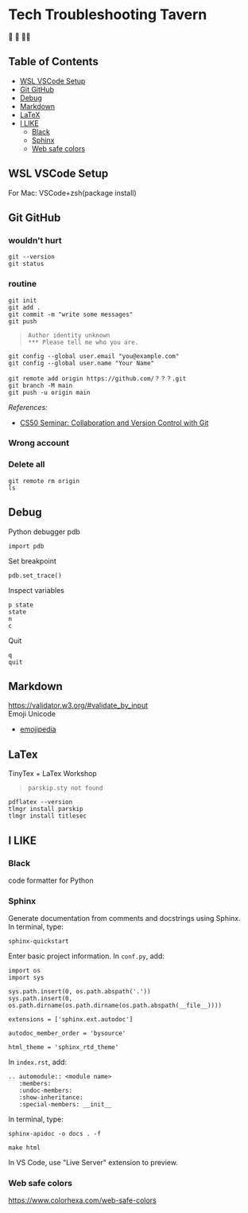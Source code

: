 # Tech Troubleshooting Tavern

&#x1F916; &#x1F37B; &#x1F469;&#x200D;&#x1F4BB;<br>

## Table of Contents
- [WSL VSCode Setup](#wsl-vscode-setup)
- [Git GitHub](#git-github)
- [Debug](#debug)
- [Markdown](#markdown)
- [LaTeX](#latex)
- [I LIKE](#i-like)
  - [Black](#black)
  - [Sphinx](#sphinx)
  - [Web safe colors](#web-safe-colors)

## WSL VSCode Setup
<!-- TODO -->
For Mac: VSCode+zsh(package install)

## Git GitHub

### wouldn't hurt
```
git --version
git status
```
### routine
```
git init
git add .
git commit -m "write some messages"
git push
```
> ```
> Author identity unknown
> *** Please tell me who you are.
> ```
```
git config --global user.email "you@example.com"
git config --global user.name "Your Name"

git remote add origin https://github.com/？？？.git
git branch -M main
git push -u origin main
```

*References:*
- [CS50 Seminar: Collaboration and Version Control with Git](https://youtu.be/S-gBbnBDUhA)<br>

### Wrong account
<!-- TODO -->

### Delete all
<!-- TODO -->
```
git remote rm origin
ls 
```

## Debug
Python debugger pdb

```
import pdb
```

Set breakpoint
```
pdb.set_trace()
```

Inspect variables
```
p state
state
n
c
```
Quit
```
q
quit
```

## Markdown
<!-- TODO -->
https://validator.w3.org/#validate_by_input<br>
Emoji Unicode
- [emojipedia](https://emojipedia.org/guide-dog#technical)

## LaTex
TinyTex + LaTex Workshop

> ```
> parskip.sty not found
> ```
```
pdflatex --version
tlmgr install parskip
tlmgr install titlesec
```
## I LIKE
### Black
code formatter for Python<br>
### Sphinx
Generate documentation from comments and docstrings using Sphinx. <br>
In terminal, type:
```
sphinx-quickstart
```
Enter basic project information.
In `conf.py`, add:
```
import os
import sys

sys.path.insert(0, os.path.abspath('.'))
sys.path.insert(0, os.path.dirname(os.path.dirname(os.path.abspath(__file__))))

extensions = ['sphinx.ext.autodoc']

autodoc_member_order = 'bysource'

html_theme = 'sphinx_rtd_theme'
```
In `index.rst`, add:
```
.. automodule:: <module name>
   :members:
   :undoc-members:
   :show-inheritance:
   :special-members: __init__
```
In terminal, type:
```
sphinx-apidoc -o docs . -f
```
```
make html
```
In VS Code, use "Live Server" extension to preview.

### Web safe colors
https://www.colorhexa.com/web-safe-colors

